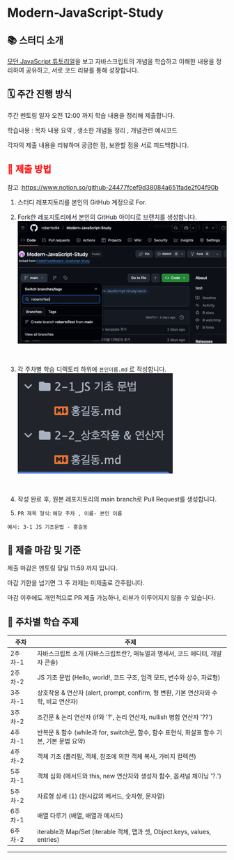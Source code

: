 # Modern-JavaScript-Study

## 📚 스터디 소개

[모던 JavaScript 튜토리얼](https://ko.javascript.info/)을 보고 자바스크립트의 개념을 학습하고 이해한 내용을 정리하여 공유하고, 서로 코드 리뷰를 통해 성장합니다.

## 🗓️ 주간 진행 방식

주간 멘토링 일자 오전 12:00 까지  학습 내용을 정리해 제출합니다.

학습내용 : 목차 내용 요약 , 생소한 개념들 정리  , 개념관련 예시코드

각자의 제출 내용을 리뷰하며 궁금한 점, 보완할 점을 서로 피드백합니다.

## <span style="color: red">📝 제출 방법 </span>

참고 :https://www.notion.so/github-24477fcef9d38084a651fade2f04f90b

1. 스터디 레포지토리를 본인의 GitHub 계정으로 For.

2. Fork한 레포지토리에서 본인의 GitHub 아이디로 브랜치를 생성합니다.
![img.png](img.png)

</br>

3. 각 주차별 학습 디렉토리 하위에  `본인이름.md` 로 작성합니다.
![img_2.png](img/img_2.png)

</br>

4. 작성 완료 후, 원본 레포지토리의 main branch로 Pull Request를 생성합니다.

5. `PR 제목 형식`: `해당 주차 , 이름- 본인 이름`

`예시: 3-1 JS 기초문법 - 홍길동`

## 🚨 제출 마감 및 기준

제출 마감은 멘토링 당일 11:59 까지 입니다.

마감 기한을 넘기면 그 주 과제는 미제출로 간주됩니다.

마감 이후에도 개인적으로 PR 제출 가능하나, 리뷰가 이루어지지 않을 수 있습니다.



## 📖 주차별 학습 주제

| 주차    | 주제                                                                  |
| ----- | ------------------------------------------------------------------- |
| 2주차-1 | 자바스크립트 소개 (자바스크립트란?, 매뉴얼과 명세서, 코드 에디터, 개발자 콘솔)                      |
| 2주차-2 | JS 기초 문법 (Hello, world!, 코드 구조, 엄격 모드, 변수와 상수, 자료형)                 |
| 3주차-1 | 상호작용 & 연산자 (alert, prompt, confirm, 형 변환, 기본 연산자와 수학, 비교 연산자)       |
| 3주차-2 | 조건문 & 논리 연산자 (if와 '?', 논리 연산자, nullish 병합 연산자 '??')                 |
| 4주차-1 | 반복문 & 함수 (while과 for, switch문, 함수, 함수 표현식, 화살표 함수 기본, 기본 문법 요약)     |
| 4주차-2 | 객체 기초 (폴리필, 객체, 참조에 의한 객체 복사, 가비지 컬렉션)                              |
| 5주차-1 | 객체 심화 (메서드와 this, new 연산자와 생성자 함수, 옵셔널 체이닝 '?.')                    |
| 5주차-2 | 자료형 상세 (1) (원시값의 메서드, 숫자형, 문자열)                                     |
| 6주차-1 | 배열 다루기 (배열, 배열과 메서드)                                                |
| 6주차-2 | iterable과 Map/Set (iterable 객체, 맵과 셋, Object.keys, values, entries) |
---

